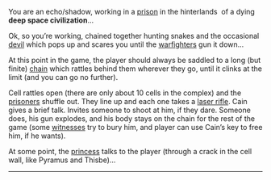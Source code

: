 You are an echo/shadow, working in a [prison](/p/fde64cac01824d63a685fa2cd4695b38) in the hinterlands  of a dying **deep space civilization**…

Ok, so you’re working, chained together hunting snakes and the occasional [devil](/p/a22030bec1ff40e587d2146fb95be185) which pops up and scares you until the [warfighters](/p/64a95ac03b7546249ebe255b2b2fd8a6) gun it down…

At this point in the game, the player should always be saddled to a long (but finite) [chain](/p/b3a6916a9ea54f8a99922e39bafc8d13) which rattles behind them wherever they go, until it clinks at the limit (and you can go no further).

Cell rattles open (there are only about 10 cells in the complex) and the [prisoners](/p/49b73ae066e8462d9e228a65f4217581) shuffle out. They line up and each one takes a [laser rifle](/p/0d0a4b561997452aa1e2d4caa9aa5848). Cain gives a brief talk. Invites someone to shoot at him, if they dare. Someone does, his gun explodes, and his body stays on the chain for the rest of the game (some [witnesses](/p/e297d82e5afd4b319a71ebe05308aeeb) try to bury him, and player can use Cain’s key to free him, if he wants).

At some point, the [princess](/p/dc866b99f5794c99874dbaae8479870f) talks to the player (through a crack in the cell wall, like Pyramus and Thisbe)…

***

